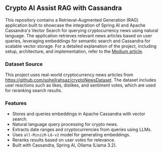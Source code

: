 ## Crypto AI Assist RAG with Cassandra
This repository contains a Retrieval-Augmented Generation (RAG) application built to showcase the integration of Spring AI and Apache Cassandra's Vector Search for querying cryptocurrency news using natural language. 
The application retrieves relevant news articles based on user queries, leveraging embeddings for semantic search and Cassandra for scalable vector storage.
For a detailed explanation of the project, including setup, architecture, and implementation, refer to the [Medium article](https://medium.com/@soheilrahsaz.sr/building-a-rag-application-with-crypto-news-apache-cassandra-and-spring-ai-6115ad5ca75e).

### Dataset Source
This project uses real-world cryptocurrency news articles from https://github.com/soheilrahsaz/cryptoNewsDataset. 
The dataset includes user reactions such as likes, dislikes, and sentiment votes, which are used for reranking search results.

### Features
* Stores and queries embeddings in Apache Cassandra with vector search.
* Natural language query processing for crypto news.
* Extracts date ranges and cryptocurrencies from queries using LLMs.
* Uses `all-MiniLM-L6-v2` model for generating embeddings.
* Reranks results based on user votes for relevance.
* Built with Cassandra, Spring AI, Ollama (Llama 3.2).
